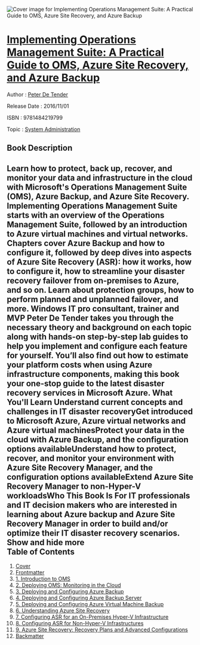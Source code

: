 ![Cover image for Implementing Operations Management Suite: A Practical Guide to OMS, Azure Site Recovery, and Azure Backup](https://imgdetail.ebookreading.net/cover/cover/system_admin/EB9781484219799.jpg)

[Implementing Operations Management Suite: A Practical Guide to OMS, Azure Site Recovery, and Azure Backup](https://ebookreading.net/view/book/Implementing+Operations+Management+Suite%3A+A+Practical+Guide+to+OMS%2C+Azure+Site+Recovery%2C+and+Azure+Backup-EB9781484219799_1.html "Implementing Operations Management Suite: A Practical Guide to OMS, Azure Site Recovery, and Azure Backup")
====================================================================================================================

Author : [Peter De Tender](https://ebookreading.net/search/author/Peter+De+Tender)

Release Date : 2016/11/01

ISBN : 9781484219799

Topic : [System Administration](https://ebookreading.net/search/category/system-administration)

Book Description
-----------------

 Learn how to protect, back up, recover, and monitor your data and infrastructure in the cloud with Microsoft's Operations Management Suite (OMS), Azure Backup, and Azure Site Recovery.
Implementing Operations Management Suite starts with an overview of the Operations Management Suite, followed by an introduction to Azure virtual machines and virtual networks. Chapters cover Azure Backup and how to configure it, followed by deep dives into aspects of Azure Site Recovery (ASR): how it works, how to configure it, how to streamline your disaster recovery failover from on-premises to Azure, and so on. Learn about protection groups, how to perform planned and unplanned failover, and more.
Windows IT pro consultant, trainer and MVP Peter De Tender takes you through the necessary theory and background on each topic along with hands-on step-by-step lab guides to help you implement and configure each feature for yourself. You’ll also find out how to estimate your platform costs when using Azure infrastructure components, making this book your one-stop guide to the latest disaster recovery services in Microsoft Azure.
What You'll Learn
Understand current concepts and challenges in IT disaster recoveryGet introduced to Microsoft Azure, Azure virtual networks and Azure virtual machinesProtect your data in the cloud with Azure Backup, and the configuration options availableUnderstand how to protect, recover, and monitor your environment with Azure Site Recovery Manager, and the configuration options availableExtend Azure Site Recovery Manager to non-Hyper-V workloadsWho This Book Is For
IT professionals and IT decision makers who are interested in learning about Azure backup and Azure Site Recovery Manager in order to build and/or optimize their IT disaster recovery scenarios.
        Show and hide more                
Table of Contents
-----------------

1. [Cover](https://ebookreading.net/view/book/Implementing+Operations+Management+Suite%3A+A+Practical+Guide+to+OMS%2C+Azure+Site+Recovery%2C+and+Azure+Backup-EB9781484219799_1.html)
1. [Frontmatter](https://ebookreading.net/view/book/Implementing+Operations+Management+Suite%3A+A+Practical+Guide+to+OMS%2C+Azure+Site+Recovery%2C+and+Azure+Backup-EB9781484219799_2.html)
1. [1. Introduction to OMS](https://ebookreading.net/view/book/Implementing+Operations+Management+Suite%3A+A+Practical+Guide+to+OMS%2C+Azure+Site+Recovery%2C+and+Azure+Backup-EB9781484219799_3.html)
1. [2. Deploying OMS: Monitoring in the Cloud](https://ebookreading.net/view/book/Implementing+Operations+Management+Suite%3A+A+Practical+Guide+to+OMS%2C+Azure+Site+Recovery%2C+and+Azure+Backup-EB9781484219799_4.html)
1. [3. Deploying and Configuring Azure Backup](https://ebookreading.net/view/book/Implementing+Operations+Management+Suite%3A+A+Practical+Guide+to+OMS%2C+Azure+Site+Recovery%2C+and+Azure+Backup-EB9781484219799_5.html)
1. [4. Deploying and Configuring Azure Backup Server](https://ebookreading.net/view/book/Implementing+Operations+Management+Suite%3A+A+Practical+Guide+to+OMS%2C+Azure+Site+Recovery%2C+and+Azure+Backup-EB9781484219799_6.html)
1. [5. Deploying and Configuring Azure Virtual Machine Backup](https://ebookreading.net/view/book/Implementing+Operations+Management+Suite%3A+A+Practical+Guide+to+OMS%2C+Azure+Site+Recovery%2C+and+Azure+Backup-EB9781484219799_7.html)
1. [6. Understanding Azure Site Recovery](https://ebookreading.net/view/book/Implementing+Operations+Management+Suite%3A+A+Practical+Guide+to+OMS%2C+Azure+Site+Recovery%2C+and+Azure+Backup-EB9781484219799_8.html)
1. [7. Configuring ASR for an On-Premises Hyper-V Infrastructure](https://ebookreading.net/view/book/Implementing+Operations+Management+Suite%3A+A+Practical+Guide+to+OMS%2C+Azure+Site+Recovery%2C+and+Azure+Backup-EB9781484219799_9.html)
1. [8. Configuring ASR for Non-Hyper-V Infrastructures](https://ebookreading.net/view/book/Implementing+Operations+Management+Suite%3A+A+Practical+Guide+to+OMS%2C+Azure+Site+Recovery%2C+and+Azure+Backup-EB9781484219799_10.html)
1. [9. Azure Site Recovery: Recovery Plans and Advanced Configurations](https://ebookreading.net/view/book/Implementing+Operations+Management+Suite%3A+A+Practical+Guide+to+OMS%2C+Azure+Site+Recovery%2C+and+Azure+Backup-EB9781484219799_11.html)
1. [Backmatter](https://ebookreading.net/view/book/Implementing+Operations+Management+Suite%3A+A+Practical+Guide+to+OMS%2C+Azure+Site+Recovery%2C+and+Azure+Backup-EB9781484219799_12.html)

